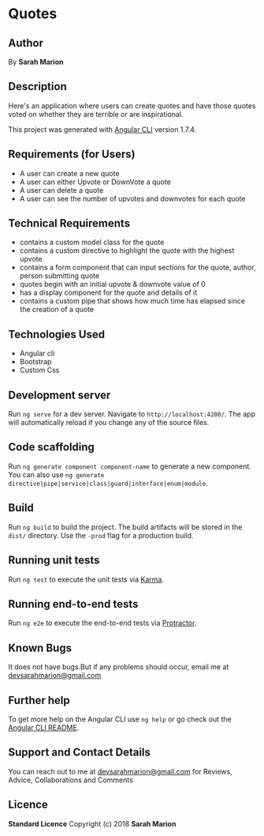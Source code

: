 # Quotes

## Author

By **Sarah Marion**

## Description

Here's an application where users can create quotes and have those quotes voted on whether they are terrible or are inspirational.
<!-- https://sarah-marion.githb.io/ -->

This project was generated with [Angular CLI](https://github.com/angular/angular-cli) version 1.7.4.

## Requirements (for Users)

* A user can create a new quote
* A user can either Upvote or DownVote a quote
* A user can delete a quote
* A user can see the number of upvotes and downvotes for each quote

## Technical Requirements

* contains a custom model class for the quote
* contains a custom directive to highlight the quote with the highest upvote
* contains a form component that can input sections for the quote, author, person submitting quote
* quotes begin with an initial upvote & downvote value of 0
* has a display component for the quote and details of it
* contains a custom pipe that shows how much time has elapsed since the creation of a quote

## Technologies Used

* Angular cli
* Bootstrap
* Custom Css

## Development server

Run `ng serve` for a dev server. Navigate to `http://localhost:4200/`. The app will automatically reload if you change any of the source files.

## Code scaffolding

Run `ng generate component component-name` to generate a new component. You can also use `ng generate directive|pipe|service|class|guard|interface|enum|module`.

## Build

Run `ng build` to build the project. The build artifacts will be stored in the `dist/` directory. Use the `-prod` flag for a production build.

## Running unit tests

Run `ng test` to execute the unit tests via [Karma](https://karma-runner.github.io).

## Running end-to-end tests

Run `ng e2e` to execute the end-to-end tests via [Protractor](http://www.protractortest.org/).

## Known Bugs

It does not have bugs.But if any problems should occur, email me at devsarahmarion@gmail.com

## Further help

To get more help on the Angular CLI use `ng help` or go check out the [Angular CLI README](https://github.com/angular/angular-cli/blob/master/README.md).

## Support and Contact Details

You can reach out to me at devsarahmarion@gmail.com
for Reviews, Advice, Collaborations and Comments

## Licence

**Standard Licence**
Copyright (c) 2018 **Sarah Marion**

